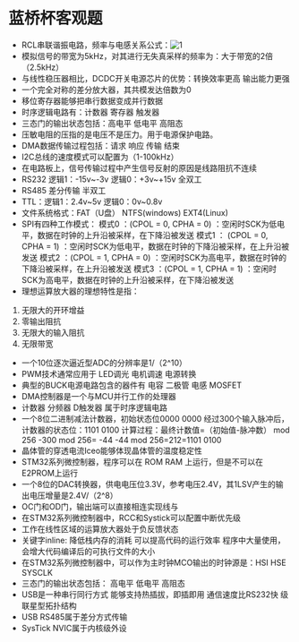 # 蓝桥杯客观题
- RCL串联谐振电路，频率与电感关系公式：![1](https://github.com/user-attachments/assets/afb227c0-066b-43b4-a813-5a5659b2e420)
- 模拟信号的带宽为5kHz，对其进行无失真采样的频率为：大于带宽的2倍（2.5kHz）
- 与线性稳压器相比，DCDC开关电源芯片的优势：转换效率更高 输出能力更强
- 一个完全对称的差分放大器，其共模发达倍数为0
- 移位寄存器能够把串行数据变成并行数据
- 时序逻辑电路有：计数器 寄存器 触发器
- 三态门的输出状态包括：高电平 低电平 高阻态
- 压敏电阻的压指的是电压不是压力。用于电源保护电路。
- DMA数据传输过程包括：请求 响应 传输 结束
- I2C总线的速度模式可以配置为（1-100kHz）
- 在电路板上，信号传输过程中产生信号反射的原因是线路阻抗不连续
- RS232 逻辑1：-15v~-3v 逻辑0：+3v~+15v 全双工 
- RS485 差分传输 半双工
- TTL：逻辑1：2.4v~5v   逻辑0：0v~0.8v
- 文件系统格式：FAT（U盘） NTFS(windows) EXT4(Linux)
- SPI有四种工作模式：
模式0 ：(CPOL = 0, CPHA = 0) ：空闲时SCK为低电平，数据在时钟的上升沿被采样，在下降沿被发送
模式1 ： (CPOL = 0, CPHA = 1) ：空闲时SCK为低电平，数据在时钟的下降沿被采样，在上升沿被发送
模式2 ：(CPOL = 1, CPHA = 0) ：空闲时SCK为高电平，数据在时钟的下降沿被采样，在上升沿被发送
模式3 ：(CPOL = 1, CPHA = 1) ：空闲时SCK为高电平，数据在时钟的上升沿被采样，在下降沿被发送
- 理想运算放大器的理想特性是指：
1. 无限大的开环增益
2. 零输出阻抗
3. 无限大的输入阻抗
4. 无限带宽
- 一个10位逐次逼近型ADC的分辨率是1/（2^10）
- PWM技术通常应用于 LED调光 电机调速 电源转换
- 典型的BUCK电源电路包含的器件有 电容 二极管 电感 MOSFET
- DMA控制器是一个与MCU并行工作的处理器
- 计数器 分频器 D触发器 属于时序逻辑电路
- 一个8位二进制减法计数器，初始状态位0000 0000 经过300个输入脉冲后，计数器的状态位：1101 0100
计算过程：最终计数值=（初始值-脉冲数） mod 256
-300 mod 256= -44
-44 mod 256=212=1101 0100
- 晶体管的穿透电流Iceo能够体现晶体管的温度稳定性
- STM32系列微控制器，程序可以在 ROM RAM 上运行，但是不可以在E2PROM上运行
- 一个8位的DAC转换器，供电电压位3.3V，参考电压2.4V，其1LSV产生的输出电压增量是2.4V/（2^8）
- OC门和OD门，输出端可以直接相连实现线与
- 在STM32系列微控制器中，RCC和Systick可以配置中断优先级
- 工作在线性区域的运算放大器处于负反馈状态
- 关键字inline: 降低栈内存的消耗 可以提高代码的运行效率 程序中大量使用，会增大代码编译后的可执行文件的大小
- 在STM32系列微控制器中，可以作为主时钟MCO输出的时钟源是：HSI HSE SYSCLK
- 三态门的输出状态包括： 高电平 低电平 高阻态
- USB是一种串行同行方式 能够支持热插拔，即插即用 通信速度比RS232快 级联星型拓扑结构
- USB RS485属于差分方式传输
- SysTick NVIC属于内核级外设
